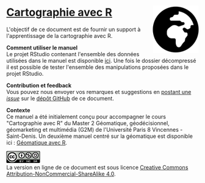 # [Cartographie avec R](https://rcarto.github.io/cartographie_avec_r/) <img src="img/globe-africa-solid.svg" align="right" width="120"/>


L'objectif de ce document est de fournir un support à l'apprentissage de la cartographie avec R. 


**Comment utiliser le manuel**  
Le projet RStudio contenant l'ensemble des données utilisées dans le manuel est disponible [ici](https://github.com/rCarto/geodata/archive/refs/heads/main.zip). 
Une fois le dossier décompressé il est possible de tester l'ensemble des manipulations proposées dans le projet RStudio. 


**Contribution et feedback**  
Vous pouvez nous envoyer vos remarques et suggestions en [postant une *issue*](https://github.com/rCarto/cartographie_avec_r/issues) sur le [dépôt GitHub](https://github.com/rCarto/cartographie_avec_r) de ce document. 


**Contexte**  
Ce manuel a été initialement conçu pour accompagner le cours "Cartographie avec R" 
du Master 2 Géomatique, géodécisionnel, géomarketing et multimédia (G2M) de 
l'Université Paris 8 Vincennes - Saint-Denis. 
Un deuxième manuel centré sur la géomatique est disponible ici :
[Géomatique avec R](https://rcarto.github.io/geomatique_avec_r/).




![](img/by-nc-sa.png)  
La version en ligne de ce document est sous licence [Creative Commons Attribution-NonCommercial-ShareAlike 4.0](http://creativecommons.org/licenses/by-nc-sa/4.0/). 


